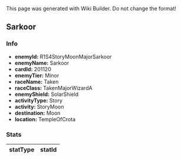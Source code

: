 <span class="wiki-builder">This page was generated with Wiki Builder. Do not change the format!</span>

## Sarkoor
### Info
* **enemyId:** R1S4StoryMoonMajorSarkoor
* **enemyName:** Sarkoor
* **cardId:** 201120
* **enemyTier:** Minor
* **raceName:** Taken
* **raceClass:** TakenMajorWizardA
* **enemyShield:** SolarShield
* **activityType:** Story
* **activity:** StoryMoon
* **destination:** Moon
* **location:** TempleOfCrota

### Stats
statType | statId
-------- | ------

